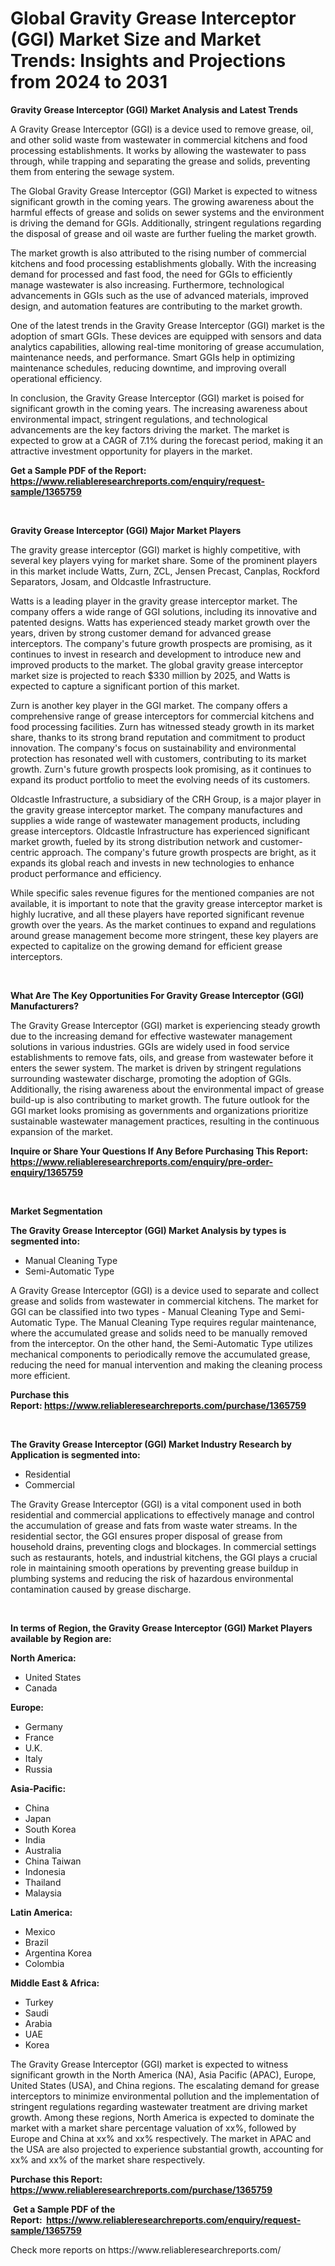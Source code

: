 <p><h1>Global Gravity Grease Interceptor (GGI) Market Size and Market Trends: Insights and Projections from 2024 to 2031</h1></p><p><strong>Gravity Grease Interceptor (GGI) Market Analysis and Latest Trends</strong></p>
<p><p>A Gravity Grease Interceptor (GGI) is a device used to remove grease, oil, and other solid waste from wastewater in commercial kitchens and food processing establishments. It works by allowing the wastewater to pass through, while trapping and separating the grease and solids, preventing them from entering the sewage system.</p><p>The Global Gravity Grease Interceptor (GGI) Market is expected to witness significant growth in the coming years. The growing awareness about the harmful effects of grease and solids on sewer systems and the environment is driving the demand for GGIs. Additionally, stringent regulations regarding the disposal of grease and oil waste are further fueling the market growth.</p><p>The market growth is also attributed to the rising number of commercial kitchens and food processing establishments globally. With the increasing demand for processed and fast food, the need for GGIs to efficiently manage wastewater is also increasing. Furthermore, technological advancements in GGIs such as the use of advanced materials, improved design, and automation features are contributing to the market growth.</p><p>One of the latest trends in the Gravity Grease Interceptor (GGI) market is the adoption of smart GGIs. These devices are equipped with sensors and data analytics capabilities, allowing real-time monitoring of grease accumulation, maintenance needs, and performance. Smart GGIs help in optimizing maintenance schedules, reducing downtime, and improving overall operational efficiency.</p><p>In conclusion, the Gravity Grease Interceptor (GGI) market is poised for significant growth in the coming years. The increasing awareness about environmental impact, stringent regulations, and technological advancements are the key factors driving the market. The market is expected to grow at a CAGR of 7.1% during the forecast period, making it an attractive investment opportunity for players in the market.</p></p>
<p><strong>Get a Sample PDF of the Report:&nbsp; <a href="https://www.reliableresearchreports.com/enquiry/request-sample/1365759">https://www.reliableresearchreports.com/enquiry/request-sample/1365759</a></strong></p>
<p>&nbsp;</p>
<p><strong>Gravity Grease Interceptor (GGI) Major Market Players</strong></p>
<p><p>The gravity grease interceptor (GGI) market is highly competitive, with several key players vying for market share. Some of the prominent players in this market include Watts, Zurn, ZCL, Jensen Precast, Canplas, Rockford Separators, Josam, and Oldcastle Infrastructure.</p><p>Watts is a leading player in the gravity grease interceptor market. The company offers a wide range of GGI solutions, including its innovative and patented designs. Watts has experienced steady market growth over the years, driven by strong customer demand for advanced grease interceptors. The company's future growth prospects are promising, as it continues to invest in research and development to introduce new and improved products to the market. The global gravity grease interceptor market size is projected to reach $330 million by 2025, and Watts is expected to capture a significant portion of this market.</p><p>Zurn is another key player in the GGI market. The company offers a comprehensive range of grease interceptors for commercial kitchens and food processing facilities. Zurn has witnessed steady growth in its market share, thanks to its strong brand reputation and commitment to product innovation. The company's focus on sustainability and environmental protection has resonated well with customers, contributing to its market growth. Zurn's future growth prospects look promising, as it continues to expand its product portfolio to meet the evolving needs of its customers.</p><p>Oldcastle Infrastructure, a subsidiary of the CRH Group, is a major player in the gravity grease interceptor market. The company manufactures and supplies a wide range of wastewater management products, including grease interceptors. Oldcastle Infrastructure has experienced significant market growth, fueled by its strong distribution network and customer-centric approach. The company's future growth prospects are bright, as it expands its global reach and invests in new technologies to enhance product performance and efficiency.</p><p>While specific sales revenue figures for the mentioned companies are not available, it is important to note that the gravity grease interceptor market is highly lucrative, and all these players have reported significant revenue growth over the years. As the market continues to expand and regulations around grease management become more stringent, these key players are expected to capitalize on the growing demand for efficient grease interceptors.</p></p>
<p>&nbsp;</p>
<p><strong>What Are The Key Opportunities For Gravity Grease Interceptor (GGI) Manufacturers?</strong></p>
<p><p>The Gravity Grease Interceptor (GGI) market is experiencing steady growth due to the increasing demand for effective wastewater management solutions in various industries. GGIs are widely used in food service establishments to remove fats, oils, and grease from wastewater before it enters the sewer system. The market is driven by stringent regulations surrounding wastewater discharge, promoting the adoption of GGIs. Additionally, the rising awareness about the environmental impact of grease build-up is also contributing to market growth. The future outlook for the GGI market looks promising as governments and organizations prioritize sustainable wastewater management practices, resulting in the continuous expansion of the market.</p></p>
<p><strong>Inquire or Share Your Questions If Any Before Purchasing This Report: <a href="https://www.reliableresearchreports.com/enquiry/pre-order-enquiry/1365759">https://www.reliableresearchreports.com/enquiry/pre-order-enquiry/1365759</a></strong></p>
<p>&nbsp;</p>
<p><strong>Market Segmentation</strong></p>
<p><strong>The Gravity Grease Interceptor (GGI) Market Analysis by types is segmented into:</strong></p>
<p><ul><li>Manual Cleaning Type</li><li>Semi-Automatic Type</li></ul></p>
<p><p>A Gravity Grease Interceptor (GGI) is a device used to separate and collect grease and solids from wastewater in commercial kitchens. The market for GGI can be classified into two types - Manual Cleaning Type and Semi-Automatic Type. The Manual Cleaning Type requires regular maintenance, where the accumulated grease and solids need to be manually removed from the interceptor. On the other hand, the Semi-Automatic Type utilizes mechanical components to periodically remove the accumulated grease, reducing the need for manual intervention and making the cleaning process more efficient.</p></p>
<p><strong>Purchase this Report:&nbsp;<a href="https://www.reliableresearchreports.com/purchase/1365759">https://www.reliableresearchreports.com/purchase/1365759</a></strong></p>
<p>&nbsp;</p>
<p><strong>The Gravity Grease Interceptor (GGI) Market Industry Research by Application is segmented into:</strong></p>
<p><ul><li>Residential</li><li>Commercial</li></ul></p>
<p><p>The Gravity Grease Interceptor (GGI) is a vital component used in both residential and commercial applications to effectively manage and control the accumulation of grease and fats from waste water streams. In the residential sector, the GGI ensures proper disposal of grease from household drains, preventing clogs and blockages. In commercial settings such as restaurants, hotels, and industrial kitchens, the GGI plays a crucial role in maintaining smooth operations by preventing grease buildup in plumbing systems and reducing the risk of hazardous environmental contamination caused by grease discharge.</p></p>
<p>&nbsp;</p>
<p><strong>In terms of Region, the Gravity Grease Interceptor (GGI) Market Players available by Region are:</strong></p>
<p>
    <p> <strong> North America: </strong>
        <ul>
            <li>United States</li>
            <li>Canada</li>
        </ul>
        </p> 
    <p> <strong> Europe: </strong>
        <ul>
            <li>Germany</li>
            <li>France</li>
            <li>U.K.</li>
            <li>Italy</li>
            <li>Russia</li>
        </ul>
        </p> 
    <p> <strong> Asia-Pacific: </strong>
        <ul>
            <li>China</li>
            <li>Japan</li>
            <li>South Korea</li>
            <li>India</li>
            <li>Australia</li>
            <li>China Taiwan</li>
            <li>Indonesia</li>
            <li>Thailand</li>
            <li>Malaysia</li>
        </ul>
        </p> 
    <p> <strong> Latin America: </strong>
        <ul>
            <li>Mexico</li>
            <li>Brazil</li>
            <li>Argentina Korea</li>
            <li>Colombia</li>
        </ul>
        </p> 
    <p> <strong> Middle East & Africa: </strong>
        <ul>
            <li>Turkey</li>
            <li>Saudi</li>
            <li>Arabia</li>
            <li>UAE</li>
            <li>Korea</li>
        </ul>
    </p>
    </p>
<p><p>The Gravity Grease Interceptor (GGI) market is expected to witness significant growth in the North America (NA), Asia Pacific (APAC), Europe, United States (USA), and China regions. The escalating demand for grease interceptors to minimize environmental pollution and the implementation of stringent regulations regarding wastewater treatment are driving market growth. Among these regions, North America is expected to dominate the market with a market share percentage valuation of xx%, followed by Europe and China at xx% and xx% respectively. The market in APAC and the USA are also projected to experience substantial growth, accounting for xx% and xx% of the market share respectively.</p></p>
<p><strong>Purchase this Report: <a href="https://www.reliableresearchreports.com/purchase/1365759">https://www.reliableresearchreports.com/purchase/1365759</a></strong></p>
<p>&nbsp;<strong>Get a Sample PDF of the Report:&nbsp;&nbsp;<a href="https://www.reliableresearchreports.com/enquiry/request-sample/1365759">https://www.reliableresearchreports.com/enquiry/request-sample/1365759</a></strong></p>
<p><strong></strong></p>
<p>Check more reports on https://www.reliableresearchreports.com/</p>